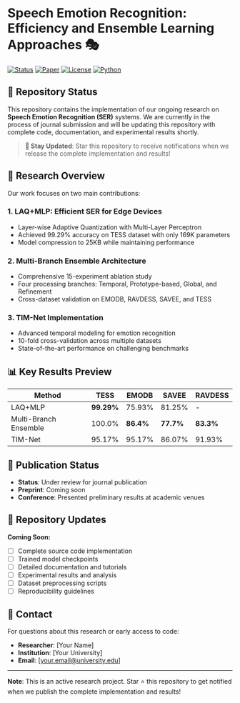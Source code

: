 # Speech Emotion Recognition: Efficiency and Ensemble Learning Approaches 🎭

[![Status](https://img.shields.io/badge/Status-Under%20Development-orange.svg)]()
[![Paper](https://img.shields.io/badge/Paper-Journal%20Submission-blue.svg)]()
[![License](https://img.shields.io/badge/License-MIT-green.svg)]()
[![Python](https://img.shields.io/badge/Python-3.8+-brightgreen.svg)]()

## 🚧 Repository Status

This repository contains the implementation of our ongoing research on **Speech Emotion Recognition (SER)** systems. We are currently in the process of journal submission and will be updating this repository with complete code, documentation, and experimental results shortly.

> **🔔 Stay Updated**: Star this repository to receive notifications when we release the complete implementation and results!

## 🔬 Research Overview

Our work focuses on two main contributions:

### 1. **LAQ+MLP: Efficient SER for Edge Devices**
- Layer-wise Adaptive Quantization with Multi-Layer Perceptron
- Achieved 99.29% accuracy on TESS dataset with only 169K parameters
- Model compression to 25KB while maintaining performance

### 2. **Multi-Branch Ensemble Architecture**
- Comprehensive 15-experiment ablation study
- Four processing branches: Temporal, Prototype-based, Global, and Refinement
- Cross-dataset validation on EMODB, RAVDESS, SAVEE, and TESS

### 3. **TIM-Net Implementation**
- Advanced temporal modeling for emotion recognition
- 10-fold cross-validation across multiple datasets
- State-of-the-art performance on challenging benchmarks

## 📊 Key Results Preview

| Method | TESS | EMODB | SAVEE | RAVDESS |
|--------|------|-------|-------|---------|
| LAQ+MLP | **99.29%** | 75.93% | 81.25% | - |
| Multi-Branch Ensemble | 100.0% | **86.4%** | **77.7%** | **83.3%** |
| TIM-Net | 95.17% | 95.17% | 86.07% | 91.93% |

## 📝 Publication Status

- **Status**: Under review for journal publication
- **Preprint**: Coming soon
- **Conference**: Presented preliminary results at academic venues

## 🔄 Repository Updates

**Coming Soon:**
- [ ] Complete source code implementation
- [ ] Trained model checkpoints
- [ ] Detailed documentation and tutorials
- [ ] Experimental results and analysis
- [ ] Dataset preprocessing scripts
- [ ] Reproducibility guidelines

## 📧 Contact

For questions about this research or early access to code:
- **Researcher**: [Your Name]
- **Institution**: [Your University]
- **Email**: [your.email@university.edu]

---

**Note**: This is an active research project. Star ⭐ this repository to get notified when we publish the complete implementation and results!
